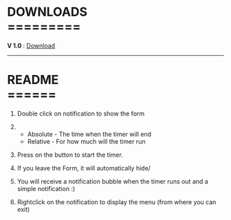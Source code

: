 <h1>
DOWNLOADS<br/>
=========
</h1>

<b>V 1.0 </b>: <a href='https://github.com/xiofurry/Simple-Timer/blob/v1.0/TriburileTimer/bin/Release/TriburileTimer.exe?raw=true'> Download</a> <hr/>
<h1>
README<br/>
======
</h1>

1. Double click on notification to show the form

2. * Absolute - The time when the timer will end
   * Relative - For how much will the timer run

3. Press on the button to start the timer.

4. If you leave the Form, it will automatically hide/

5. You will receive a notification bubble when the timer runs out and a simple notification :)

6. Rightclick on the notification to display the menu (from where you can exit)


